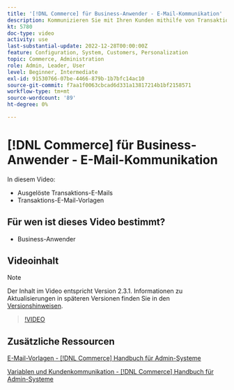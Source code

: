 ```yaml
---
title: '[!DNL Commerce] für Business-Anwender - E-Mail-Kommunikation'
description: Kommunizieren Sie mit Ihren Kunden mithilfe von Transaktions-E-Mails, die durch ihre Aktionen in der Storefront ausgelöst werden. Passen Sie die E-Mail-Vorlagen für Ihren Store an und konfigurieren Sie sie.
kt: 5780
doc-type: video
activity: use
last-substantial-update: 2022-12-28T00:00:00Z
feature: Configuration, System, Customers, Personalization
topic: Commerce, Administration
role: Admin, Leader, User
level: Beginner, Intermediate
exl-id: 91530766-07be-4466-879b-1b7bfc14ac10
source-git-commit: f7aa1f0063cbcad6d331a13817214b1bf2158571
workflow-type: tm+mt
source-wordcount: '89'
ht-degree: 0%

---
```


# [!DNL Commerce] für Business-Anwender - E-Mail-Kommunikation

In diesem Video:

- Ausgelöste Transaktions-E-Mails
- Transaktions-E-Mail-Vorlagen

## Für wen ist dieses Video bestimmt?

- Business-Anwender

## Videoinhalt

>[!NOTE]
>
>Der Inhalt im Video entspricht Version 2.3.1. Informationen zu Aktualisierungen in späteren Versionen finden Sie in den [Versionshinweisen](https://experienceleague.adobe.com/docs/commerce-operations/release/notes/overview.html?lang=de).

>[!VIDEO](https://video.tv.adobe.com/v/36190?quality=12&learn=on)

## Zusätzliche Ressourcen

[E-Mail-Vorlagen - [!DNL Commerce] Handbuch für Admin-Systeme](https://experienceleague.adobe.com/docs/commerce-admin/systems/communications/email-templates.html?lang=de)

[Variablen und Kundenkommunikation - [!DNL Commerce] Handbuch für Admin-Systeme](https://experienceleague.adobe.com/docs/commerce-admin/systems/introduction.html?lang=de#variables-and-customer-communications)
